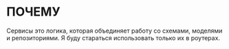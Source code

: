 # ПОЧЕМУ

Сервисы это логика, которая объединяет работу со схемами, моделями и репозиториями. Я буду стараться использовать только их в роутерах.